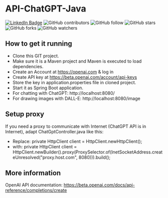 # API-ChatGPT-Java

[![LinkedIn Badge](https://img.shields.io/badge/LinkedIn-Profile-informational?style=flat&logo=linkedin&logoColor=white&color=0D76A8)](http://www.linkedin.com/in/paulabadt)
![GitHub contributors](https://img.shields.io/github/contributors/Paulabad-BigData/API-ChatGPT-Java)
![GitHub follow](https://img.shields.io/github/followers/Paulabad-BigData?style=social)
![GitHub stars](https://img.shields.io/github/stars/Paulabad-BigData/API-ChatGPT-Java?style=social)
![GitHub forks](https://img.shields.io/github/forks/Paulabad-BigData/API-ChatGPT-Java?style=social)
![GitHub watchers](https://img.shields.io/github/watchers/Paulabad-BigData/API-ChatGPT-Java?style=social)

## How to get it running

- Clone this GIT project.
- Make sure it is a Maven project and Maven is executed to load dependencies.
- Create an Account at https://openai.com & log in
- Create API key at https://beta.openai.com/account/api-keys
- Store the key in application.properties file in cloned project.
- Start it as Spring Boot application.
- For chatting with ChatGPT: http://localhost:8080/
- For drawing images with DALL-E: http://localhost:8080/image

## Setup proxy

If you need a proxy to communicate with Internet (ChatGPT API is in Internet), adapt ChatGptController.java like this:

- Replace: private HttpClient client = HttpClient.newHttpClient();
- with: private HttpClient client = HttpClient.newBuilder().proxy(ProxySelector.of(InetSocketAddress.createUnresolved("proxy.host.com", 8080))).build();

## More information

OpenAI API documentation: https://beta.openai.com/docs/api-reference/completions/create
